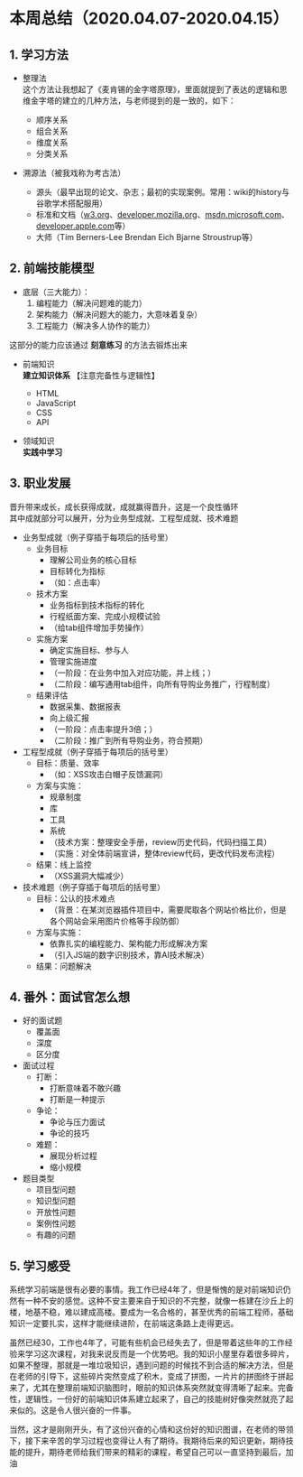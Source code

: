 # 本周总结（2020.04.07-2020.04.15）
## 1. 学习方法
+ 整理法  
这个方法让我想起了《麦肯锡的金字塔原理》，里面就提到了表达的逻辑和思维金字塔的建立的几种方法，与老师提到的是一致的，如下：
  + 顺序关系
  + 组合关系
  + 维度关系
  + 分类关系
    
+ 溯源法（被我戏称为考古法）
  + 源头（最早出现的论文、杂志；最初的实现案例。常用：wiki的history与谷歌学术搭配服用）
  + 标准和文档（[w3.org](w3.org)、[developer.mozilla.org](developer.mozilla.org)、[msdn.microsoft.com](msdn.microsoft.com)、[developer.apple.com](developer.apple.com)等）
  + 大师（Tim Berners-Lee  Brendan Eich  Bjarne Stroustrup等）

## 2. 前端技能模型
+ 底层（三大能力）：
  1. 编程能力（解决问题难的能力）  
  2. 架构能力（解决问题大的能力，大意味着复杂）  
  3. 工程能力（解决多人协作的能力）  

这部分的能力应该通过 __刻意练习__ 的方法去锻炼出来
  
+ 前端知识  
  __建立知识体系__ 【注意完备性与逻辑性】
  + HTML
  + JavaScript
  + CSS
  + API
  
+ 领域知识  
  __实践中学习__

## 3. 职业发展
晋升带来成长，成长获得成就，成就赢得晋升，这是一个良性循环  
其中成就部分可以展开，分为业务型成就、工程型成就、技术难题
+ 业务型成就（例子穿插于每项后的括号里）
  + 业务目标
    + 理解公司业务的核心目标
    + 目标转化为指标
    + （如：点击率）
  + 技术方案
    + 业务指标到技术指标的转化
    + 行程纸面方案、完成小规模试验
    + （给tab组件增加手势操作）
  + 实施方案
    + 确定实施目标、参与人
    + 管理实施进度
    + （一阶段：在业务中加入对应功能，并上线；）
    + （二阶段：编写通用tab组件，向所有导购业务推广，行程制度）
  + 结果评估
    + 数据采集、数据报表
    + 向上级汇报
    + （一阶段：点击率提升3倍；）
    + （二阶段：推广到所有导购业务，符合预期）
+ 工程型成就（例子穿插于每项后的括号里）
  + 目标：质量、效率
    + （如：XSS攻击白帽子反馈漏洞）
  + 方案与实施：
    + 规章制度
    + 库
    + 工具
    + 系统
    + （技术方案：整理安全手册，review历史代码，代码扫描工具）
    + （实施：对全体前端宣讲，整体review代码，更改代码发布流程）
  + 结果：线上监控
    + （XSS漏洞大幅减少）
+ 技术难题（例子穿插于每项后的括号里）
  + 目标：公认的技术难点
    + （背景：在某浏览器插件项目中，需要爬取各个网站价格比价，但是各个网站会采用图片价格等手段防御）
  + 方案与实施：
    + 依靠扎实的编程能力、架构能力形成解决方案
    + （引入JS端的数字识别技术，靠AI技术解决）
  + 结果：问题解决

## 4. 番外：面试官怎么想
+ 好的面试题
  + 覆盖面
  + 深度
  + 区分度
+ 面试过程
  + 打断：
    + 打断意味着不敢兴趣
    + 打断是一种提示
  + 争论：
    + 争论与压力面试
    + 争论的技巧
  + 难题：
    + 展现分析过程
    + 缩小规模
+ 题目类型
  + 项目型问题
  + 知识型问题
  + 开放性问题
  + 案例性问题
  + 有趣的问题
  
## 5. 学习感受
  系统学习前端是很有必要的事情。我工作已经4年了，但是惭愧的是对前端知识仍然有一种不安的感觉。这种不安主要来自于知识的不完整，就像一栋建在沙丘上的楼，地基不稳，难以建成高楼。要成为一名合格的，甚至优秀的前端工程师，基础知识一定要扎实，这样才能继续进阶，在前端这条路上走得更远。
    
  虽然已经30，工作也4年了，可能有些机会已经失去了，但是带着这些年的工作经验来学习这次课程，对我来说反而是一个优势吧。我的知识小屋里存着很多碎片，如果不整理，那就是一堆垃圾知识，遇到问题的时候找不到合适的解决方法，但是在老师的引导下，这些碎片突然变成了积木，变成了拼图，一片片的拼图终于拼起来了，尤其在整理前端知识脑图时，眼前的知识体系突然就变得清晰了起来。完备性，逻辑性，一份好的前端知识体系建立起来了，自己的技能树好像突然就亮了起来似的。这是令人很兴奋的一件事。
    
  当然，这才是刚刚开头，有了这份兴奋的心情和这份好的知识图谱，在老师的带领下，接下来辛苦的学习过程也变得让人有了期待。我期待后来的知识更新，期待技能的提升，期待老师给我们带来的精彩的课程，希望自己可以一直坚持到最后，加油
  
  
  
  
  
  
  
  
  
